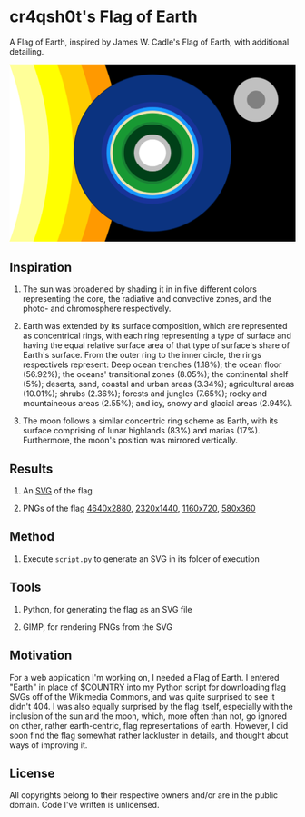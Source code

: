 # cr4qsh0t's Flag of Earth



A Flag of Earth, inspired by James W. Cadle's Flag of Earth, with additional detailing.



![](https://github.com/ariebesehl/FlagOfEarth/raw/main/flag-earth-cr4qsh0t-1160.png)



## Inspiration

1) The sun was broadened by shading it in in five different colors representing the core, the radiative and convective zones, and the photo- and chromosphere respectively.

2) Earth was extended by its surface composition, which are represented as concentrical rings, with each ring representing a type of surface and having the equal relative surface area of that type of surface's share of Earth's surface. From the outer ring to the inner circle, the rings respectivels represent: Deep ocean trenches (1.18%); the ocean floor (56.92%); the oceans' transitional zones (8.05%); the continental shelf (5%); deserts, sand, coastal and urban areas (3.34%); agricultural areas (10.01%); shrubs (2.36%); forests and jungles (7.65%); rocky and mountaineous areas (2.55%); and icy, snowy and glacial areas (2.94%).

3) The moon follows a similar concentric ring scheme as Earth, with its surface comprising of lunar highlands (83%) and marias (17%). Furthermore, the moon's position was mirrored vertically.


## Results

1) An [SVG](https://github.com/ariebesehl/FlagOfEarth/raw/main/flag-earth-cr4qsh0t.svg) of the flag

2) PNGs of the flag [4640x2880](https://github.com/ariebesehl/FlagOfEarth/raw/main/flag-earth-cr4qsh0t-4640.png), [2320x1440](https://github.com/ariebesehl/FlagOfEarth/raw/main/flag-earth-cr4qsh0t-2320.png), [1160x720](https://github.com/ariebesehl/FlagOfEarth/raw/main/flag-earth-cr4qsh0t-1160.png), [580x360](https://github.com/ariebesehl/FlagOfEarth/raw/main/flag-earth-cr4qsh0t-580.png)


## Method

1) Execute `script.py` to generate an SVG in its folder of execution


## Tools

1) Python, for generating the flag as an SVG file

2) GIMP, for rendering PNGs from the SVG


## Motivation

For a web application I'm working on, I needed a Flag of Earth. I entered "Earth" in place of $COUNTRY into my Python script for downloading flag SVGs off of the Wikimedia Commons, and was quite surprised to see it didn't 404. I was also equally surprised by the flag itself, especially with the inclusion of the sun and the moon, which, more often than not, go ignored on other, rather earth-centric, flag representations of earth. However, I did soon find the flag somewhat rather lackluster in details, and thought about ways of improving it.


## License

All copyrights belong to their respective owners and/or are in the public domain. Code I've written is unlicensed.

